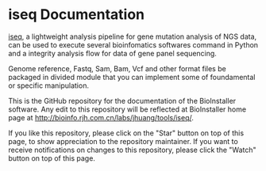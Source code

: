 # iseq Documentation

[iseq](http://bioinfo.rjh.com.cn/labs/jhuang/tools/iseq), a lightweight analysis pipeline for gene mutation analysis of NGS data, can be used to execute several bioinfomatics softwares command in Python and a integrity analysis flow for data of gene panel sequencing.

Genome reference, Fastq, Sam, Bam, Vcf and other format files be packaged in divided module that you can implement some of foundamental or specific manipulation.

This is the GitHub repository for the documentation of the BioInstaller software. Any edit to this repository will be reflected at BioInstaller home page at http://bioinfo.rjh.com.cn/labs/jhuang/tools/iseq/.

If you like this repository, please click on the "Star" button on top of this page, to show appreciation to the repository maintainer. If you want to receive notifications on changes to this repository, please click the "Watch" button on top of this page.

